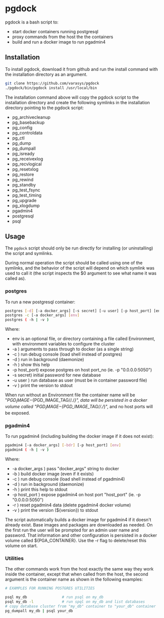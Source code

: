 # pgdock

pgdock is a bash script to:  
- start docker containers running postgresql  
- proxy commands from the host the the containers  
- build and run a docker image to run pgadmin4

## Installation

To install pgdock, download it from github and run the install command with the installation directory as an argument.

```bash
git clone https://github.com/varasys/pgdock
./pgdock/bin/pgdock install /usr/local/bin
```

The installation command above will copy the pgdock script to the installation directory and create the following symlinks in the installation directory pointing to the pgdock script:

- pg_archivecleanup
- pg_basebackup
- pg_config
- pg_controldata
- pg_ctl
- pg_dump
- pg_dumpall
- pg_isready
- pg_receivexlog
- pg_recvlogical
- pg_resetxlog
- pg_restore
- pg_rewind
- pg_standby
- pg_test_fsync
- pg_test_timing
- pg_upgrade
- pg_xlogdump
- pgadmin4
- postgresql
- psql

## Usage

The `pgdock` script should only be run directly for installing (or uninstalling) the script and symlinks.

During normal operation the script should be called using one of the symlinks, and the behavior of the script will depend on which symlink was used to call it (the script inspects the $0 argument to see what name it was called as).

### postgres

To run a new postgresql container:

```bash
postgres [-d] [-a docker_args] [-s secret] [-u user] [-p host_port] [env | --] [pg_options]
postgres -c [-a docker_args] [env]
postgres ( -h | -v )
```

Where:

- env is an optional file, or directory containing a file called Environment, with environment variables to configure the cluster  
- -a ) arguments to pass through to docker (as a single string)  
- -c ) run debug console (load shell instead of postgres)  
- -d ) run in background (daemonize)  
- -h ) show this help  
- -p host_port) expose postgres on host port_no (ie. -p "0.0.0.0:5050")  
- -s secret) initial password for new database  
- -u user ) run database as user (must be in container password file)  
- -v ) print the version to stdout  

When run without an Environment file the container name will be
					    "${PGD_IMAGE}-${PGD_IMAGE_TAG//./_}", data will be persisted in a docker volume
					    called "${PGD_IMAGE}-${PGD_IMAGE_TAG//./_}", and no host ports will be exposed.

### pgadmin4

To run pgadmin4 (including building the docker image if it does not exist):

```bash
pgadmin4 [-a docker_args] [-bdr] [-p host_port] [env]
pgadmin4 ( -h | -v )
```

Where:  

- -a docker_args ) pass "docker_args" string to docker
- -b ) build docker image (even if it exists)
- -c ) run debug console (load shell instead of pgadmin4)
- -d ) run in background (daemonize)
- -h ) print this help to stdout
- -p host_port ) expose pgadmin4 on host port "host_port" (ie. -p "0.0.0.0:5050")
- -r ) reset pgadmin4 data (delete pgadmin4 docker volume)
- -v ) print the version (${version}) to stdout

The script automatically builds a docker image for pgadmin4 if it doesn't
already exist. Base images and packages are downloaded as needed.
On the first run the user will be prompted for an admin user
name and password. That information and other configuration
is persisted in a docker volume called ${PGA_CONTAINER}. Use the
-r flag to delete/reset this volume on start.

### Utilities

The other commands work from the host exactly the same way they work inside the container, except that when called from the host, the second argument is the container name as shown in the following examples:

```bash
# EXAMPLES FOR RUNNING POSTGRES UTILITIES

psql my_db                # run psql on my_db
psql my_db -l             # run spql on my_db and list databases
# copy database cluster from "my_db" container to "your_db" container
pg_dumpall my_db | psql your_db
```